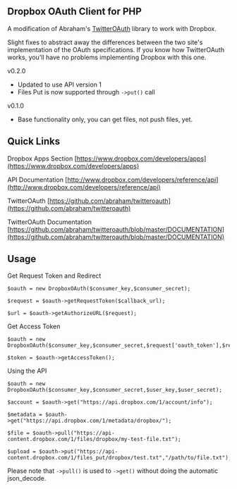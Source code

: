 Dropbox OAuth Client for PHP
----------------------------

A modification of Abraham's [TwitterOAuth](https://github.com/abraham/twitteroauth) library to work with Dropbox.

Slight fixes to abstract away the differences between the two site's
implementation of the OAuth specifications. If you know how TwitterOAuth works, 
you'll have no problems implementing Dropbox with this one.

v0.2.0
- Updated to use API version 1
- Files Put is now supported through `->put()` call

v0.1.0
- Base functionality only, you can get files, not push files, yet.

Quick Links
-----------

Dropbox Apps Section
[https://www.dropbox.com/developers/apps](https://www.dropbox.com/developers/apps)

API Documentation
[http://www.dropbox.com/developers/reference/api](http://www.dropbox.com/developers/reference/api)

TwitterOAuth
[https://github.com/abraham/twitteroauth](https://github.com/abraham/twitteroauth)

TwitterOAuth Documentation
[https://github.com/abraham/twitteroauth/blob/master/DOCUMENTATION](https://github.com/abraham/twitteroauth/blob/master/DOCUMENTATION)

Usage
-----

Get Request Token and Redirect

```
$oauth = new DropboxOAuth($consumer_key,$consumer_secret);

$request = $oauth->getRequestToken($callback_url);

$url = $oauth->getAuthorizeURL($request);
```

Get Access Token

```
$oauth = new DropboxOAuth($consumer_key,$consumer_secret,$request['oauth_token'],$request['oauth_token_secret']);

$token = $oauth->getAccessToken();
```

Using the API

```
$oauth = new DropboxOAuth($consumer_key,$consumer_secret,$user_key,$user_secret);

$account = $oauth->get("https://api.dropbox.com/1/account/info");

$metadata = $oauth->get("https://api.dropbox.com/1/metadata/dropbox/");

$file = $oauth->pull("https://api-content.dropbox.com/1/files/dropbox/my-test-file.txt");

$upload = $oauth->put("https://api-content.dropbox.com/1/files_put/dropbox/test.txt","/path/to/file.txt");
```

Please note that `->pull()` is used to `->get()` without doing the automatic json_decode. 